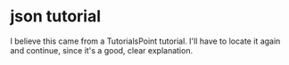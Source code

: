 # json tutorial

I believe this came from a TutorialsPoint tutorial. I'll have to locate it again and continue, since it's a good, clear explanation.